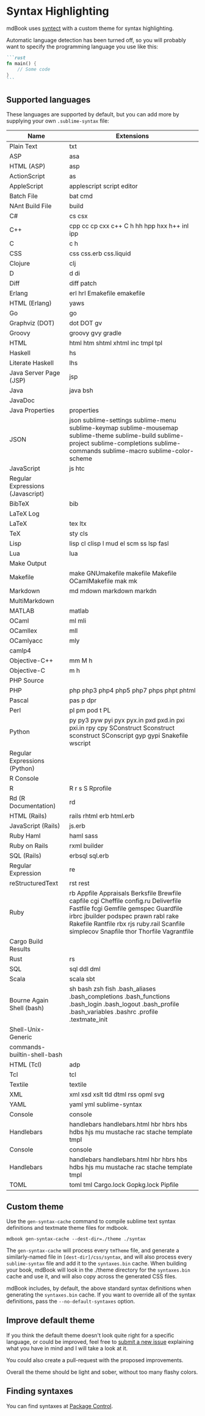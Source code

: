 # Syntax Highlighting

mdBook uses [syntect](https://docs.rs/syntect/5.1.0/syntect/) with a custom theme
for syntax highlighting.

Automatic language detection has been turned off, so you will probably want to
specify the programming language you use like this:

~~~markdown
```rust
fn main() {
    // Some code
}
```
~~~

## Supported languages

These languages are supported by default, but you can add more by supplying
your own `.sublime-syntax` file:

<!-- this list is generated by running `cargo run -- gen-syntax-cache --dir src/theme/syntaxes --syntaxes-only` -->
<!-- which outputs a list of names -->

 Name | Extensions
 -----|-----------
 Plain Text | txt
 ASP | asa
 HTML (ASP) | asp
 ActionScript | as
 AppleScript | applescript script editor
 Batch File | bat cmd
 NAnt Build File | build
 C# | cs csx
 C++ | cpp cc cp cxx c++ C h hh hpp hxx h++ inl ipp
 C | c h
 CSS | css css.erb css.liquid
 Clojure | clj
 D | d di
 Diff | diff patch
 Erlang | erl hrl Emakefile emakefile
 HTML (Erlang) | yaws
 Go | go
 Graphviz (DOT) | dot DOT gv
 Groovy | groovy gvy gradle
 HTML | html htm shtml xhtml inc tmpl tpl
 Haskell | hs
 Literate Haskell | lhs
 Java Server Page (JSP) | jsp
 Java | java bsh
 JavaDoc | 
 Java Properties | properties
 JSON | json sublime-settings sublime-menu sublime-keymap sublime-mousemap sublime-theme sublime-build sublime-project sublime-completions sublime-commands sublime-macro sublime-color-scheme
 JavaScript | js htc
 Regular Expressions (Javascript) | 
 BibTeX | bib
 LaTeX Log | 
 LaTeX | tex ltx
 TeX | sty cls
 Lisp | lisp cl clisp l mud el scm ss lsp fasl
 Lua | lua
 Make Output | 
 Makefile | make GNUmakefile makefile Makefile OCamlMakefile mak mk
 Markdown | md mdown markdown markdn
 MultiMarkdown | 
 MATLAB | matlab
 OCaml | ml mli
 OCamllex | mll
 OCamlyacc | mly
 camlp4 | 
 Objective-C++ | mm M h
 Objective-C | m h
 PHP Source | 
 PHP | php php3 php4 php5 php7 phps phpt phtml
 Pascal | pas p dpr
 Perl | pl pm pod t PL
 Python | py py3 pyw pyi pyx pyx.in pxd pxd.in pxi pxi.in rpy cpy SConstruct Sconstruct sconstruct SConscript gyp gypi Snakefile wscript
 Regular Expressions (Python) | 
 R Console | 
 R | R r s S Rprofile
 Rd (R Documentation) | rd
 HTML (Rails) | rails rhtml erb html.erb
 JavaScript (Rails) | js.erb
 Ruby Haml | haml sass
 Ruby on Rails | rxml builder
 SQL (Rails) | erbsql sql.erb
 Regular Expression | re
 reStructuredText | rst rest
 Ruby | rb Appfile Appraisals Berksfile Brewfile capfile cgi Cheffile config.ru Deliverfile Fastfile fcgi Gemfile gemspec Guardfile irbrc jbuilder podspec prawn rabl rake Rakefile Rantfile rbx rjs ruby.rail Scanfile simplecov Snapfile thor Thorfile Vagrantfile
 Cargo Build Results | 
 Rust | rs
 SQL | sql ddl dml
 Scala | scala sbt
 Bourne Again Shell (bash) | sh bash zsh fish .bash_aliases .bash_completions .bash_functions .bash_login .bash_logout .bash_profile .bash_variables .bashrc .profile .textmate_init
 Shell-Unix-Generic | 
 commands-builtin-shell-bash | 
 HTML (Tcl) | adp
 Tcl | tcl
 Textile | textile
 XML | xml xsd xslt tld dtml rss opml svg
 YAML | yaml yml sublime-syntax
 Console | console
 Handlebars | handlebars handlebars.html hbr hbrs hbs hdbs hjs mu mustache rac stache template tmpl
 Console | console
 Handlebars | handlebars handlebars.html hbr hbrs hbs hdbs hjs mu mustache rac stache template tmpl
 TOML | toml tml Cargo.lock Gopkg.lock Pipfile

## Custom theme

Use the `gen-syntax-cache` command to compile sublime text syntax definitions and textmate theme files for mdbook.

    mdbook gen-syntax-cache --dest-dir=./theme ./syntax

The `gen-syntax-cache` will process every `tmTheme` file, and generate a similarly-named file in `[dest-dir]/css/syntax`,
and will also process every `sublime-syntax` file and add it to the `syntaxes.bin` cache. When building your book,
mdBook will look in the ./theme directory for the `syntaxes.bin` cache and use it, and will also copy across the generated
CSS files.

mdBook includes, by default, the above standard syntax definitions when generating the `syntaxes.bin` cache. If you want to
override all of the syntax definitions, pass the `--no-default-syntaxes` option.

## Improve default theme

If you think the default theme doesn't look quite right for a specific language,
or could be improved, feel free to [submit a new
issue](https://github.com/rust-lang/mdBook/issues) explaining what you
have in mind and I will take a look at it.

You could also create a pull-request with the proposed improvements.

Overall the theme should be light and sober, without too many flashy colors.

## Finding syntaxes

You can find syntaxes at [Package Control](https://packagecontrol.io/).

